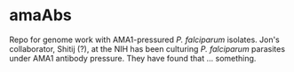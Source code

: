 # amaAbs
Repo for genome work with AMA1-pressured _P. falciparum_ isolates. Jon's collaborator, Shitij (?), at the NIH has been culturing _P. falciparum_ parasites under AMA1 antibody pressure. They have found that ... something. 
